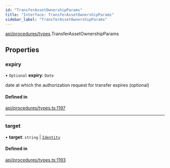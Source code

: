 ```yaml
---
id: "TransferAssetOwnershipParams"
title: "Interface: TransferAssetOwnershipParams"
sidebar_label: "TransferAssetOwnershipParams"
---
```


[api/procedures/types](../../../../../modules/API/Procedures/Types/Types.md).TransferAssetOwnershipParams

## Properties

### expiry

• `Optional` **expiry**: `Date`

date at which the authorization request for transfer expires (optional)

#### Defined in

[api/procedures/types.ts:1197](https://github.com/PolymeshAssociation/polymesh-sdk/blob/88db4a911/src/api/procedures/types.ts#L1197)

___

### target

• **target**: `string` \| [`Identity`](../../../../../classes/API/Entities/Identity/Identity.md)

#### Defined in

[api/procedures/types.ts:1193](https://github.com/PolymeshAssociation/polymesh-sdk/blob/88db4a911/src/api/procedures/types.ts#L1193)
